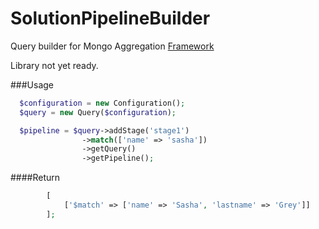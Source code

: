SolutionPipelineBuilder
=======================

Query builder for Mongo Aggregation  [Framework](http://docs.mongodb.org/manual/aggregation/)

Library not yet ready.

###Usage

``` php
  $configuration = new Configuration();
  $query = new Query($configuration);

  $pipeline = $query->addStage('stage1')
                ->match(['name' => 'sasha'])
                ->getQuery()
                ->getPipeline();
```
####Return
``` php
        [
            ['$match' => ['name' => 'Sasha', 'lastname' => 'Grey']]
        ];
```

